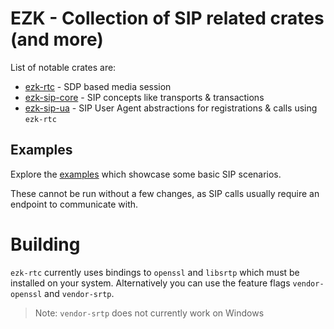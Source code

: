 # EZK - Collection of SIP related crates (and more)

List of notable crates are:

- [ezk-rtc](./media/rtc/) - SDP based media session
- [ezk-sip-core](./sip/sip-core/) - SIP concepts like transports & transactions
- [ezk-sip-ua](./sip/sip-core/) - SIP User Agent abstractions for registrations & calls using `ezk-rtc`

## Examples

Explore the [examples](./examples/) which showcase some basic SIP scenarios.

These cannot be run without a few changes, as SIP calls usually require an endpoint to communicate with.

# Building

`ezk-rtc` currently uses bindings to `openssl` and `libsrtp` which must be installed on your system.
Alternatively you can use the feature flags `vendor-openssl` and `vendor-srtp`.

> Note: `vendor-srtp` does not currently work on Windows
